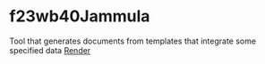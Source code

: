 # f23wb40Jammula
Tool that generates documents from templates that integrate some specified data
[Render](https://f23wb40jammula.onrender.com)